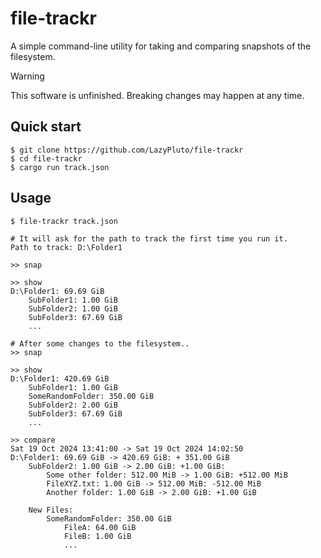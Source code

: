 # file-trackr

A simple command-line utility for taking and comparing snapshots of the filesystem.

> [!WARNING]
> This software is unfinished. Breaking changes may happen at any time.

## Quick start

```console
$ git clone https://github.com/LazyPluto/file-trackr
$ cd file-trackr
$ cargo run track.json
```

## Usage

```console
$ file-trackr track.json

# It will ask for the path to track the first time you run it.
Path to track: D:\Folder1

>> snap

>> show
D:\Folder1: 69.69 GiB
    SubFolder1: 1.00 GiB
    SubFolder2: 1.00 GiB
    SubFolder3: 67.69 GiB
    ...

# After some changes to the filesystem..
>> snap

>> show
D:\Folder1: 420.69 GiB
    SubFolder1: 1.00 GiB
    SomeRandomFolder: 350.00 GiB
    SubFolder2: 2.00 GiB
    SubFolder3: 67.69 GiB
    ...

>> compare
Sat 19 Oct 2024 13:41:00 -> Sat 19 Oct 2024 14:02:50
D:\Folder1: 69.69 GiB -> 420.69 GiB: + 351.00 GiB
    SubFolder2: 1.00 GiB -> 2.00 GiB: +1.00 GiB:
        Some other folder: 512.00 MiB -> 1.00 GiB: +512.00 MiB
        FileXYZ.txt: 1.00 GiB -> 512.00 MiB: -512.00 MiB
        Another folder: 1.00 GiB -> 2.00 GiB: +1.00 GiB
    
    New Files:
        SomeRandomFolder: 350.00 GiB
            FileA: 64.00 GiB
            FileB: 1.00 GiB
            ...
```
